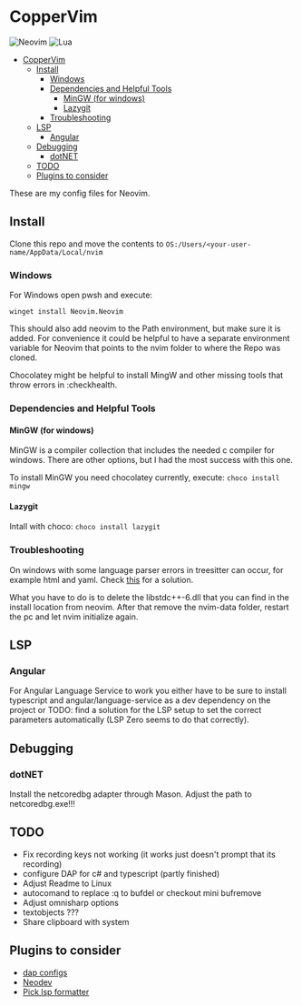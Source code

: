 # CopperVim

![Neovim](https://img.shields.io/badge/NeoVim-%2357A143.svg?&style=for-the-badge&logo=neovim&logoColor=white)
![Lua](https://img.shields.io/badge/lua-%232C2D72.svg?style=for-the-badge&logo=lua&logoColor=white)

<!--toc:start-->
- [CopperVim](#coppervim)
  - [Install](#install)
    - [Windows](#windows)
    - [Dependencies and Helpful Tools](#dependencies-and-helpful-tools)
      - [MinGW (for windows)](#mingw-for-windows)
      - [Lazygit](#lazygit)
    - [Troubleshooting](#troubleshooting)
  - [LSP](#lsp)
    - [Angular](#angular)
  - [Debugging](#debugging)
    - [dotNET](#dotnet)
  - [TODO](#todo)
  - [Plugins to consider](#plugins-to-consider)
<!--toc:end-->

These are my config files for Neovim.

## Install

Clone this repo and move the contents to ```OS:/Users/<your-user-name/AppData/Local/nvim```

### Windows

For Windows open pwsh and execute:

```pwsh
winget install Neovim.Neovim
```

This should also add neovim to the Path environment, but make sure it is added.
For convenience it could be helpful to have a separate environment variable for
Neovim that points to the nvim folder
to where the Repo was cloned.

Chocolatey might be helpful to install MingW and other missing tools that throw
errors in :checkhealth.

### Dependencies and Helpful Tools

#### MinGW (for windows)

MinGW is a compiler collection that includes the needed c compiler for windows.
There are other options, but I had the most
success with this one.

To install MinGW you need chocolatey currently, execute: ```choco install mingw```

#### Lazygit

Intall with choco: ```choco install lazygit```

### Troubleshooting

On windows with some language parser errors in treesitter can occur, for example
html and yaml.
Check [this][treesitter-help-link] for a solution.

What you have to do is to delete the libstdc++-6.dll that you can find in the
install location from neovim.
After that remove the nvim-data folder, restart the pc and let nvim initialize again.

## LSP

### Angular

For Angular Language Service to work you either have to be sure to install
typescript and angular/language-service as a dev dependency on the project or
TODO: find a solution for the
LSP setup to set the correct parameters automatically (LSP Zero seems to do that
correctly).

## Debugging

### dotNET

Install the netcoredbg adapter through Mason. Adjust the path to netcoredbg.exe!!!

## TODO

- Fix recording keys not working (it works just doesn't prompt that its recording)
- configure DAP for c# and typescript (partly finished)
- Adjust Readme to Linux
- autocomand to replace :q to bufdel or checkout mini bufremove
- Adjust omnisharp options
- textobjects ???
- Share clipboard with system

## Plugins to consider

- [dap configs](https://github.com/ldelossa/nvim-dap-projects)
- [Neodev](https://github.com/folke/neodev.nvim)
- [Pick lsp formatter](https://github.com/fmbarina/pick-lsp-formatter.nvim)

[treesitter-help-link]: https://github.com/nvim-treesitter/nvim-treesitter/issues/3587#issuecomment-1306608973
